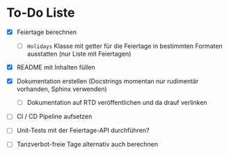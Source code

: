 # To-Do Liste

- [x]  Feiertage berechnen
    - [ ] `Holidays` Klasse mit getter für die Feiertage in bestimmten Formaten ausstatten (nur Liste mit Feiertagen)
- [x] README mit Inhalten füllen
- [x] Dokumentation erstellen (Docstrings momentan nur rudimentär vorhanden, Sphinx verwenden)
    - [ ] Dokumentation auf RTD veröffentlichen und da drauf verlinken
- [ ] CI / CD Pipeline aufsetzen
- [ ] Unit-Tests mit der Feiertage-API durchführen?

- [ ]  Tanzverbot-freie Tage alternativ auch berechnen
